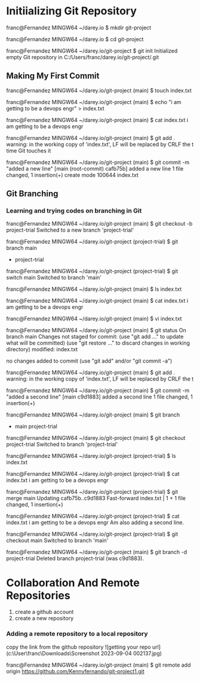  # Initiializing Git Repository
 franc@Fernandez MINGW64 ~/darey.io
$ mkdir git-project

franc@Fernandez MINGW64 ~/darey.io
$ cd git-project

franc@Fernandez MINGW64 ~/darey.io/git-project
$ git init
Initialized empty Git repository in C:/Users/franc/darey.io/git-project/.git

## Making My First Commit
franc@Fernandez MINGW64 ~/darey.io/git-project (main)
$ touch index.txt

franc@Fernandez MINGW64 ~/darey.io/git-project (main)
$ echo "i am getting to be a devops engr" > index.txt

franc@Fernandez MINGW64 ~/darey.io/git-project (main)
$ cat index.txt
i am getting to be a devops engr

franc@Fernandez MINGW64 ~/darey.io/git-project (main)
$ git add .
warning: in the working copy of 'index.txt', LF will be replaced by CRLF the
t time Git touches it

franc@Fernandez MINGW64 ~/darey.io/git-project (main)
$ git commit -m "added a new line"
[main (root-commit) cafb75b] added a new line
 1 file changed, 1 insertion(+)
 create mode 100644 index.txt

## Git Branching
### Learning and trying codes on branching in Git
franc@Fernandez MINGW64 ~/darey.io/git-project (main)
$ git checkout -b project-trial
Switched to a new branch 'project-trial'

franc@Fernandez MINGW64 ~/darey.io/git-project (project-trial)
$ git branch
  main
* project-trial

franc@Fernandez MINGW64 ~/darey.io/git-project (project-trial)
$ git switch main
Switched to branch 'main'

franc@Fernandez MINGW64 ~/darey.io/git-project (main)
$ ls
index.txt

franc@Fernandez MINGW64 ~/darey.io/git-project (main)
$ cat index.txt
i am getting to be a devops engr

franc@Fernandez MINGW64 ~/darey.io/git-project (main)
$ vi index.txt

franc@Fernandez MINGW64 ~/darey.io/git-project (main)
$ git status
On branch main
Changes not staged for commit:
  (use "git add <file>..." to update what will be committed)
  (use "git restore <file>..." to discard changes in working directory)
        modified:   index.txt

no changes added to commit (use "git add" and/or "git commit -a")

franc@Fernandez MINGW64 ~/darey.io/git-project (main)
$ git add .
warning: in the working copy of 'index.txt', LF will be replaced by CRLF the
t

franc@Fernandez MINGW64 ~/darey.io/git-project (main)
$ git commit -m "added a second line"
[main c9d1883] added a second line
 1 file changed, 1 insertion(+)

franc@Fernandez MINGW64 ~/darey.io/git-project (main)
$ git branch
* main
  project-trial

franc@Fernandez MINGW64 ~/darey.io/git-project (main)
$ git checkout project-trial
Switched to branch 'project-trial'

franc@Fernandez MINGW64 ~/darey.io/git-project (project-trial)
$ ls
index.txt

franc@Fernandez MINGW64 ~/darey.io/git-project (project-trial)
$ cat index.txt
i am getting to be a devops engr

franc@Fernandez MINGW64 ~/darey.io/git-project (project-trial)
$ git merge main
Updating cafb75b..c9d1883
Fast-forward
 index.txt | 1 +
 1 file changed, 1 insertion(+)

franc@Fernandez MINGW64 ~/darey.io/git-project (project-trial)
$ cat index.txt
i am getting to be a devops engr
Am also adding a second line.

franc@Fernandez MINGW64 ~/darey.io/git-project (project-trial)
$ git checkout main
Switched to branch 'main'

franc@Fernandez MINGW64 ~/darey.io/git-project (main)
$ git branch -d project-trial
Deleted branch project-trial (was c9d1883).

# Collaboration And Remote Repositories
1. create a github account
2. create a new repository

### Adding a remote repository to a local repository
copy the link from the github repository
![getting your repo url](c:\User\franc\Downloads\Screenshot 2023-09-04 002137.jpg)

franc@Fernandez MINGW64 ~/darey.io/git-project (main)
$ git remote add origin https://github.com/Kennyfernando/git-project1.git

